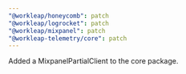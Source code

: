 ```yaml
---
"@workleap/honeycomb": patch
"@workleap/logrocket": patch
"@workleap/mixpanel": patch
"@workleap-telemetry/core": patch
---
```


Added a MixpanelPartialClient to the core package.
